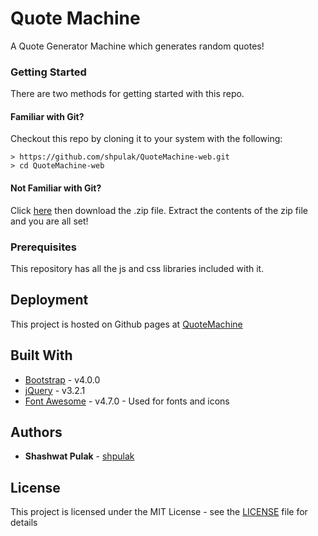 # Quote Machine

A Quote Generator Machine which generates random quotes! 

### Getting Started

There are two methods for getting started with this repo.

#### Familiar with Git?
Checkout this repo by cloning it to your system with the following:

```
> https://github.com/shpulak/QuoteMachine-web.git
> cd QuoteMachine-web
```

#### Not Familiar with Git?
Click [here](https://github.com/shpulak/QuoteMachine-web.git) then download the .zip file.  Extract the contents of the zip file and you are all set!


### Prerequisites

This repository has all the js and css libraries included with it. 


## Deployment

This project is hosted on Github pages at [QuoteMachine](https://shpulak.github.io/QuoteMachine-web/index.html)

## Built With

* [Bootstrap](https://getbootstrap.com/) - v4.0.0
* [jQuery](https://maven.apache.org/) - v3.2.1
* [Font Awesome](http://fontawesome.io/) - v4.7.0 - Used for fonts and icons

## Authors

* **Shashwat Pulak** - [shpulak](https://github.com/shpulak)

## License

This project is licensed under the MIT License - see the [LICENSE](LICENSE) file for details
